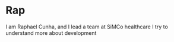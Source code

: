# Rap
I am Raphael Cunha, and I lead a team at SiMCo healthcare
I try to understand more about development
